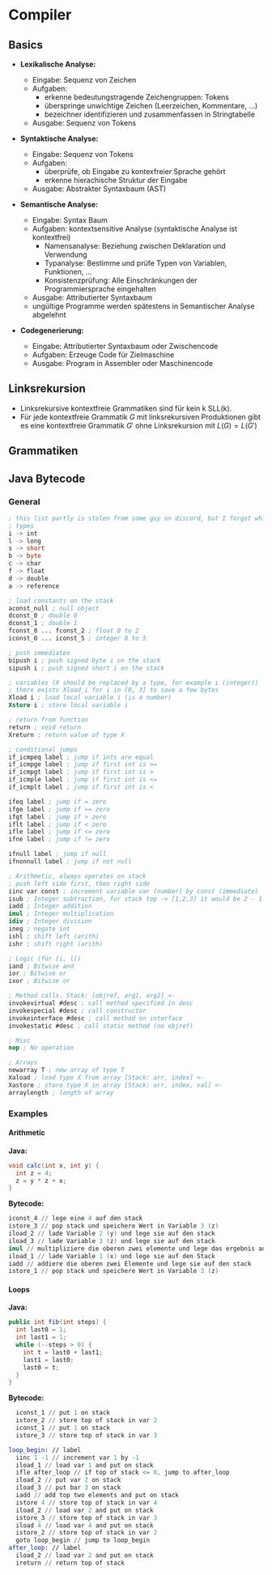 # Compiler

## Basics
- **Lexikalische Analyse:**
  - Eingabe: Sequenz von Zeichen
  - Aufgaben:
    - erkenne bedeutungstragende Zeichengruppen: Tokens
    - überspringe unwichtige Zeichen (Leerzeichen, Kommentare, ...)
    - bezeichner identifizieren und zusammenfassen in Stringtabelle
  - Ausgabe: Sequenz von Tokens

- **Syntaktische Analyse:**
  - Eingabe: Sequenz von Tokens
  - Aufgaben:
    - überprüfe, ob Eingabe zu kontexfreier Sprache gehört
    - erkenne hierachische Struktur der Eingabe
  - Ausgabe: Abstrakter Syntaxbaum (AST)

- **Semantische Analyse:**
  - Eingabe: Syntax Baum
  - Aufgaben: kontextsensitive Analyse (syntaktische Analyse ist kontextfrei)
    - Namensanalyse: Beziehung zwischen Deklaration und Verwendung
    - Typanalyse: Bestimme und prüfe Typen von Variablen, Funktionen, ...
    - Konsistenzprüfung: Alle Einschränkungen der Programmiersprache eingehalten
  - Ausgabe: Attributierter Syntaxbaum
  - ungültige Programme werden spätestens in Semantischer Analyse abgelehnt

- **Codegenerierung:**
  - Eingabe: Attributierter Syntaxbaum oder Zwischencode
  - Aufgaben: Erzeuge Code für Zielmaschine
  - Ausgabe: Program in Assembler oder Maschinencode

## Linksrekursion
- Linksrekursive kontextfreie Grammatiken sind für kein k SLL(k).
- Für jede kontextfreie Grammatik $G$ mit linksrekursiven Produktionen gibt es eine kontextfreie Grammatik $G'$ ohne Linksrekursion mit $L(G) = L(G')$

## Grammatiken

<!-- TODO: First, Follow, Anleitung etc. -->

## Java Bytecode

### General

```nasm
; this list partly is stolen from some guy on discord, but I forgot which one
; types
i -> int
l -> long
s -> short
b -> byte
c -> char
f -> float
d -> double
a -> reference

; load constants on the stack
aconst_null ; null object
dconst_0 ; double 0
dconst_1 ; double 1
fconst_0 ... fconst_2 ; float 0 to 2
iconst_0 ... iconst_5 ; integer 0 to 5

; push immediates
bipush i ; push signed byte i on the stack
sipush i ; push signed short i on the stack

; variables (X should be replaced by a type, for example i (integer))
; there exists Xload_i for i in [0, 3] to save a few bytes
Xload i ; load local variable i (is a number)
Xstore i ; store local variable i

; return from function
return ; void return
Xreturn ; return value of type X

; conditional jumps
if_icmpeq label ; jump if ints are equal
if_icmpge label ; jump if first int is >=
if_icmpgt label ; jump if first int is >
if_icmple label ; jump if first int is <=
if_icmplt label ; jump if first int is <

ifeq label ; jump if = zero
ifge label ; jump if >= zero
ifgt label ; jump if > zero
iflt label ; jump if < zero
ifle label ; jump if <= zero
ifne label ; jump if != zero

ifnull label ; jump if null
ifnonnull label ; jump if not null

; Arithmetic, always operates on stack
; push left side first, then right side
iinc var const ; increment variable var (number) by const (immediate)
isub ; Integer subtraction, for stack top -> [1,2,3] it would be 2 - 1
iadd ; Integer addition
imul ; Integer multiplication
idiv ; Integer division
ineg ; negate int
ishl ; shift left (arith)
ishr ; shift right (arith)

; Logic (für [i, l])
iand ; Bitwise and
ior ; Bitwise or
ixor ; Bitwise or

; Method calls. Stack: [objref, arg1, arg2] <‐
invokevirtual #desc ; call method specified in desc
invokespecial #desc ; call constructor
invokeinterface #desc ; call method on interface
invokestatic #desc ; call static method (no objref)

; Misc
nop ; No operation

; Arrays
newarray T ; new array of type T
Xaload ; load type X from array [Stack: arr, index] <‐
Xastore ; store type X in array [Stack: arr, index, val] <‐
arraylength ; length of array
```

### Examples

#### Arithmetic

**Java:**

```java
void calc(int x, int y) {
  int z = 4;
  z = y * z + x;
}
```

**Bytecode:**

```nasm
iconst_4 // lege eine 4 auf den stack
istore_3 // pop stack und speichere Wert in Variable 3 (z)
iload_2 // lade Variable 2 (y) und lege sie auf den stack
iload_3 // lade Variable 3 (z) und lege sie auf den stack
imul // multipliziere die oberen zwei elemente und lege das ergebnis auf den stack (y * z)
iload_1 // lade Variable 1 (x) und lege sie auf den Stack
iadd // addiere die oberen zwei Elemente und lege sie auf den stack
istore_1 // pop stack und speichere Wert in Variable 3 (z)
```

#### Loops

**Java:**

```java
public int fib(int steps) {
  int last0 = 1;
  int last1 = 1;
  while (--steps > 0) {
    int t = last0 + last1;
    last1 = last0;
    last0 = t;
  }
}
```

**Bytecode:**

```nasm
  iconst_1 // put 1 on stack
  istore_2 // store top of stack in var 2
  iconst_1 // put 1 on stack
  istore_3 // store top of stack in var 3

loop_begin: // label
  iinc 1 -1 // increment var 1 by -1
  iload_1 // load var 1 and put on stack
  ifle after_loop // if top of stack <= 0, jump to after_loop
  iload_2 // put var 2 on stack
  iload_3 // put bar 3 on stack
  iadd // add top two elements and put on stack
  istore 4 // store top of stack in var 4
  iload_2 // load var 2 and put on stack
  istore_3 // store top of stack in var 3
  iload 4 // load var 4 and put on stack
  istore_2 // store top of stack in var 2
  goto loop_begin // jump to loop_begin
after_loop: // label
  iload_2 // load var 2 and put on stack
  ireturn // return top of stack
```
